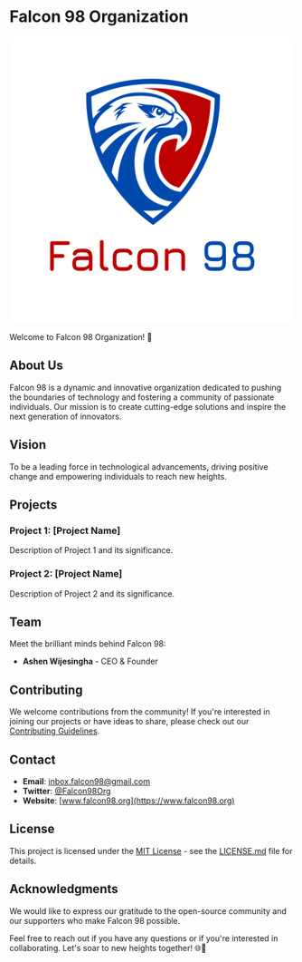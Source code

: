 # Falcon 98 Organization

![Falcon 98 Logo](profile/logo.png)

Welcome to Falcon 98 Organization! 🚀

## About Us

Falcon 98 is a dynamic and innovative organization dedicated to pushing the boundaries of technology and fostering a community of passionate individuals. Our mission is to create cutting-edge solutions and inspire the next generation of innovators.

## Vision

To be a leading force in technological advancements, driving positive change and empowering individuals to reach new heights.

## Projects

### Project 1: [Project Name]

Description of Project 1 and its significance.

### Project 2: [Project Name]

Description of Project 2 and its significance.

## Team

Meet the brilliant minds behind Falcon 98:

- **Ashen Wijesingha** - CEO & Founder

## Contributing

We welcome contributions from the community! If you're interested in joining our projects or have ideas to share, please check out our [Contributing Guidelines](CONTRIBUTING.md).

## Contact

- **Email**: [inbox.falcon98@gmail.com](mailto:inbox.falcon98@gmail.com;inbox.ashen@gmail.com)
- **Twitter**: [@Falcon98Org](https://twitter.com/Falcon98Org)
- **Website**: [www.falcon98.org](https://www.falcon98.org)

## License

This project is licensed under the [MIT License](LICENSE.md) - see the [LICENSE.md](LICENSE.md) file for details.

## Acknowledgments

We would like to express our gratitude to the open-source community and our supporters who make Falcon 98 possible.

Feel free to reach out if you have any questions or if you're interested in collaborating. Let's soar to new heights together! 🌐🚀

